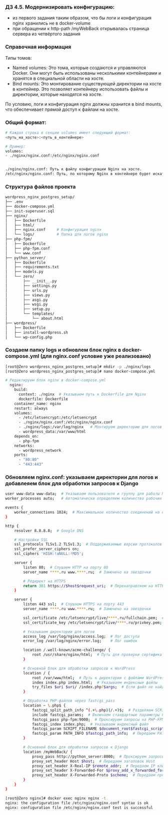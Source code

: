### Д3 4.5. Модернизировать конфигурацию:
- из первого задания таким образом, что бы логи и конфигурация nginx хранились не в docker-volume
- при обращении к http-path /myWebBack открывалась страница сервера из четвёртого задания 

### Справочная информация 
Типы томов:
- Named volumes: Это тома, которые создаются и управляются Docker. Они могут быть использованы несколькими контейнерами и хранятся в специальной области на хосте.
- Bind mounts: Это монтирование существующей директории на хосте в контейнер. Это позволяет контейнеру использовать файлы и директории, которые находятся на хосте.

По условию, логи и конфигурация nginx должны хранится в bind mounts, что обеспечивает прямой доступ к файлам на хосте.
 
### Общий формат:  
```bash
# Каждая строка в секции volumes имеет следующий формат:
<путь_на_хосте>:<путь_в_контейнере> 

# Пример: 
volumes: 
- ./nginx/nginx.conf:/etc/nginx/nginx.conf   


./nginx/nginx.conf: Путь к файлу конфигурации Nginx на хосте. 
/etc/nginx/nginx.conf: Путь, по которому Nginx в контейнере будет искать файл конфигурации. Т.о., при запуске контейнера Nginx будет использовать наш локальный файл конфигурации вместо стандартного.
```
### Структура файлов проекта
```bash
wordpress_nginx_postgres_setup/
├── .env
├── docker-compose.yml
├── init-superuser.sql
├── nginx/
│   ├── Dockerfile
│   ├── html/
│   ├── nginx.conf     # Конфигурация nginx 
│   └── logs/          # Папка для логов nginx
├── php-fpm/
│   ├── Dockerfile
│   ├── php-fpm.conf
│   └── www.conf
├── python_server/
│   ├── Dockerfile
│   ├── requirements.txt
│   ├── models.py
│   └── zero/
│       ├── __init__.py
│       ├── settings.py
│       ├── urls.py
│       ├── views.py         
│       ├── asgi.py
│       ├── wsgi.py
│       ├── setup.py
│       └── templates/      
│           └── about.html  
├── wordpress/
│   ├── Dockerfile
│   ├── install-wordpress.sh
│   └── wp-config.php
```

### Создаем папку logs и обновлем блок nginx в docker-compose.yml (для nginx.conf условие уже реализовано)
```bash
[root@Zero wordpress_nginx_postgres_setup]# mkdir -p ./nginx/logs
[root@Zero wordpress_nginx_postgres_setup]# nano docker-compose.yml 

# Редактируем блок nginx в docker-compose.yml 
  nginx:
    build:
      context: ./nginx  # Указываем путь к Dockerfile для Nginx
      dockerfile: Dockerfile
    container_name: nginx
    restart: always
    volumes:
      - /etc/letsencrypt:/etc/letsencrypt
      - ./nginx/nginx.conf:/etc/nginx/nginx.conf
      - ./nginx/logs:/var/log/nginx   # Монтируем директорию для логов
      - wordpress_data:/var/www/html
    depends_on:
      - php-fpm
    networks:
      - wordpress_network
    ports:
      - "80:80"
      - "443:443"
```

### Обновляем nginx.conf: указываем директории для логов и добавлеяем блок для обработки запросов к Django 
```bash
user www-data www-data;  # Указываем пользователя и группу для работы Nginx
worker_processes auto;   # Автоматически определяем количество рабочих процессов

events {
    worker_connections 1024;  # Максимальное количество соединений на один рабочий процесс
}

http {
    resolver 8.8.8.8;  # Google DNS

    # Настройки SSL
    ssl_protocols TLSv1.2 TLSv1.3;  # Поддерживаемые версии протоколов SSL
    ssl_prefer_server_ciphers on;    
    ssl_ciphers 'HIGH:!aNULL:!MD5'; 

    server {
        listen 80;  # Слушаем HTTP на порту 80
        server_name ****.ru www.****.ru;  # Заменено на звездочки

        # Редирект на HTTPS
        return 301 https://$host$request_uri;  # Перенаправляем на HTTPS
    }

    server {
        listen 443 ssl;  # Слушаем HTTPS на порту 443
        server_name ****.ru www.****.ru;  # Заменено на звездочки

        ssl_certificate /etc/letsencrypt/live/****.ru/fullchain.pem;  # Путь к SSL-сертификату
        ssl_certificate_key /etc/letsencrypt/live/****.ru/privkey.pem;  # Путь к закрытому ключу

        # Указываем директории для логов
        access_log /var/log/nginx/access.log;  # Лог доступа
        error_log /var/log/nginx/error.log;    # Лог ошибок

        location /.well-known/acme-challenge/ {
            root /usr/share/nginx/html;  # Путь для проверки сертификатов
        }

        # Основной блок для обработки запросов к WordPress
        location / {
            root /var/www/html;  # Путь к директории с файлами WordPress
            index index.php index.html;  # Указываем индексные файлы
            try_files $uri $uri/ /index.php?$args;  # Если файл не найден, отдаем index.php
        }

        # Обработка PHP-файлов через fastcgi_pass
        location ~ \.php$ {
            fastcgi_split_path_info ^(.+\.php)(/.+)$;  # Разделяем SCRIPT_NAME и PATH_INFO
            include fastcgi_params;  # Включаем стандартные параметры FastCGI
            fastcgi_pass php-fpm:9000;  # Проксируем запросы на PHP-FPM по IP и порту
            fastcgi_index index.php;  # Указываем индексный файл
            fastcgi_param SCRIPT_FILENAME $document_root$fastcgi_script_name;  # Указываем путь к скрипту
            fastcgi_param PATH_INFO $fastcgi_path_info;  # Передаем PATH_INFO
        }

        # Основной блок для обработки запросов к Django
        location /myWebBack/ {  
            proxy_pass http://python_server:8000;  # Проксируем запросы на Django
            proxy_set_header Host $host;  # Передаем заголовок Host
            proxy_set_header X-Real-IP $remote_addr;  # Передаем IP клиента
            proxy_set_header X-Forwarded-For $proxy_add_x_forwarded_for;  # Передаем информацию о прокси
            proxy_set_header X-Forwarded-Proto $scheme;  # Передаем протокол
        }
    }
}
```

```bash
[root@Zero nginx]# docker exec nginx nginx -t
nginx: the configuration file /etc/nginx/nginx.conf syntax is ok
nginx: configuration file /etc/nginx/nginx.conf test is successful 
```
